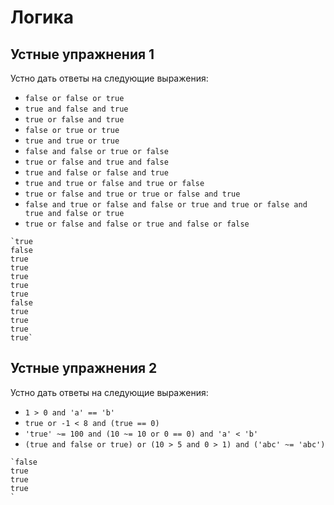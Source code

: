 # Логика

## Устные упражнения 1

Устно дать ответы на следующие выражения:

- `false or false or true`
- `true and false and true`
- `true or false and true`
- `false or true or true`
- `true and true or true`
- `false and false or true or false`
- `true or false and true and false`
- `true and false or false and true`
- `true and true or false and true or false`
- `true or false and true or true or false and true`
- `false and true or false and false or true and true or false and true and false or true`
- `true or false and false or true and false or false`

````{toggle}
`true 
false
true 
true 
true 
true 
true 
false
true 
true 
true 
true`
````

## Устные упражнения 2
  
 Устно дать ответы на следующие выражения:
- `1 > 0 and 'a' == 'b'`
- `true or -1 < 8 and (true == 0)`
- `'true' ~= 100 and (10 ~= 10 or 0 == 0) and 'a' < 'b'`
- `(true and false or true) or (10 > 5 and 0 > 1) and ('abc' ~= 'abc')`

````{toggle}
`false 
true 
true 
true 
`
````